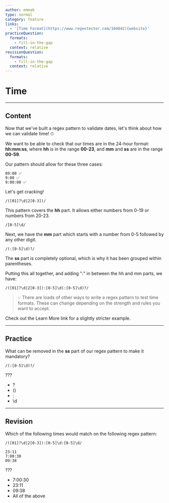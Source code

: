 ```yaml
---
author: emmab
type: normal
category: feature
links:
  - '[Time Format](https://www.regextester.com/104042){website}'
practiceQuestion:
  formats:
    - fill-in-the-gap
  context: relative
revisionQuestion:
  formats:
    - fill-in-the-gap
  context: relative
---
```


# Time


---

## Content

Now that we've built a regex pattern to validate dates, let's think about how we can validate time! ⏱

We want to be able to check that our times are in the 24-hour format: **hh:mm:ss**, where **hh** is in the range **00-23**, and **mm** and **ss** are in the range **00-59**.

Our pattern should allow for these three cases:

```plain-text
09:00 ✅
9:00 ✅
9:00:00 ✅
```

Let's get cracking!

`/([01]?\d|2[0-3])/`

This pattern covers the **hh** part. It allows either numbers from 0-19 or numbers from 20-23.

`/[0-5]\d/`

Next, we have the **mm** part which starts with a number from 0-5 followed by any other digit.

`/(:[0-5]\d)?/`

The **ss** part is completely optional, which is why it has been grouped within parentheses. 

Putting this all together, and adding ":" in between the hh and mm parts, we have:

`/([01]?\d|2[0-3]):[0-5]\d(:[0-5]\d)?/`

> 💡 There are loads of other ways to write a regex pattern to test time formats. These can change depending on the strength and rules you want to accept.

Check out the Learn More link for a slightly stricter example.


---

## Practice

What can be removed in the **ss** part of our regex pattern to make it mandatory?

`/(:[0-5]\d)?/`

???

- ? 
- ()
- :
- \d


---

## Revision

Which of the following times would match on the following regex pattern:

`/([01]?\d|2[0-3]):[0-5]\d:[0-5]\d/`

```plain-text
23:11
7:00:30
09:38
```

???

- 7:00:30
- 23:11
- 09:38
- All of the above
 
